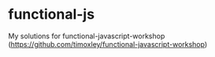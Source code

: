 # functional-js
My solutions for functional-javascript-workshop (https://github.com/timoxley/functional-javascript-workshop)
